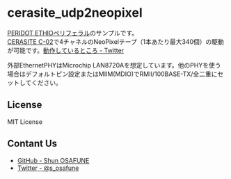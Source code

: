 # cerasite_udp2neopixel
 
[PERIDOT ETHIOペリフェラル](https://github.com/osafune/peridot_peripherals/tree/master/ip/peridot_ethio)のサンプルです。  
[CERASITE C-02](https://osafune.github.io/cerasite.html)で4チャネルのNeoPixelテープ（1本あたり最大340個）の駆動が可能です。[動作しているところ - Twitter](https://twitter.com/s_osafune/status/1580211928701755392)  

外部EthernetPHYはMicrochip LAN8720Aを想定しています。他のPHYを使う場合はデフォルトピン設定またはMIIM(MDIO)でRMII/100BASE-TX/全二重にセットしてください。  

## License
MIT License

## Contant Us
- [GitHub - Shun OSAFUNE](https://github.com/osafune)
- [Twitter - @s_osafune](https://twitter.com/s_osafune)

